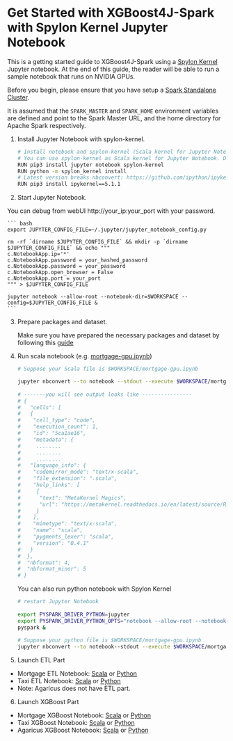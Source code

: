 Get Started with XGBoost4J-Spark with Spylon Kernel Jupyter Notebook
===================================================================

This is a getting started guide to XGBoost4J-Spark using a [Spylon Kernel](https://pypi.org/project/spylon-kernel/) Jupyter notebook. 
At the end of this guide, the reader will be able to run a sample notebook that runs on NVIDIA GPUs.

Before you begin, please ensure that you have setup 
a [Spark Standalone Cluster](../../../../docs/get-started/xgboost-examples/on-prem-cluster/standalone-scala.md).

It is assumed that the `SPARK_MASTER` and `SPARK_HOME` environment variables are defined and point to the Spark Master URL, 
and the home directory for Apache Spark respectively.

1. Install Jupyter Notebook with spylon-kernel.
   ``` bash
   # Install notebook and spylon-kernel (Scala kernel for Jupyter Notebook), https://pypi.org/project/spylon-kernel/
   # You can use spylon-kernel as Scala kernel for Jupyter Notebook. Do this when you want to work with Spark in Scala with a bit of Python code mixed in.
   RUN pip3 install jupyter notebook spylon-kernel
   RUN python -m spylon_kernel install
   # Latest version breaks nbconvert: https://github.com/ipython/ipykernel/issues/422
   RUN pip3 install ipykernel==5.1.1
   ```
2. Start Jupyter Notebook. 

You can debug from webUI http://your_ip:your_port with your password.
    
    ``` bash
    export JUPYTER_CONFIG_FILE=~/.jupyter/jupyter_notebook_config.py
    
    rm -rf `dirname $JUPYTER_CONFIG_FILE` && mkdir -p `dirname $JUPYTER_CONFIG_FILE` && echo """
    c.NotebookApp.ip='*'
    c.NotebookApp.password = your_hashed_password
    c.NotebookApp.password = your_password 
    c.NotebookApp.open_browser = False
    c.NotebookApp.port = your_port
    """ > $JUPYTER_CONFIG_FILE
 
    jupyter notebook --allow-root --notebook-dir=$WORKSPACE --config=$JUPYTER_CONFIG_FILE &
    ```
3. Prepare packages and dataset.

    Make sure you have prepared the necessary packages and dataset by following this [guide](../../../../docs/get-started/xgboost-examples/prepare-package-data/preparation-scala.md)

4. Run scala notebook (e.g. [mortgage-gpu.ipynb](../../../../examples/XGBoost-Examples/mortgage/notebooks/scala/mortgage-gpu.ipynb))

    ``` bash
    # Suppose your Scala file is $WORKSPACE/mortgage-gpu.ipynb
 
    jupyter nbconvert --to notebook --stdout --execute $WORKSPACE/mortgage-gpu.ipynb
     
    # -------you will see output looks like ----------------
    # { 
    #   "cells": [
    #   {
    #    "cell_type": "code",
    #    "execution_count": 1,
    #    "id": "5ca1ae16",
    #    "metadata": {
    #     ........
    #     ........
    #     ........
    #   "language_info": {
    #    "codemirror_mode": "text/x-scala",
    #    "file_extension": ".scala",
    #    "help_links": [
    #     {
    #      "text": "MetaKernel Magics",
    #      "url": "https://metakernel.readthedocs.io/en/latest/source/README.html"
    #     }
    #    ],
    #    "mimetype": "text/x-scala",
    #    "name": "scala",
    #    "pygments_lexer": "scala",
    #    "version": "0.4.1"
    #   }
    #  },
    #  "nbformat": 4,
    #  "nbformat_minor": 5
    # }
    ```
    You can also run python notebook with Spylon Kernel
    ``` bash
    # restart Jupyter Notebook
  
    export PYSPARK_DRIVER_PYTHON=jupyter
    export PYSPARK_DRIVER_PYTHON_OPTS="notebook --allow-root --notebook-dir=$WORKSPACE --config=$JUPYTER_CONFIG_FILE"
    pyspark &
     
    # Suppose your python file is $WORKSPACE/mortgage-gpu.ipynb
    jupyter nbconvert --to notebook--stdout --execute $WORKSPACE/mortgage-gpu.ipynb
    ```
   
5. Launch ETL Part 
- Mortgage ETL Notebook: [Scala](../../../../examples/XGBoost-Examples/mortgage/notebooks/scala/mortgage-ETL.ipynb) or
  [Python](../../../../examples/XGBoost-Examples/mortgage/notebooks/python/MortgageETL.ipynb)
- Taxi ETL Notebook: [Scala](../../../../examples/XGBoost-Examples/taxi/notebooks/scala/taxi-ETL.ipynb) or
  [Python](../../../../examples/XGBoost-Examples/taxi/notebooks/python/taxi-ETL.ipynb)
- Note: Agaricus does not have ETL part.
   
6. Launch XGBoost Part
- Mortgage XGBoost Notebook: [Scala](../../../../examples/XGBoost-Examples/mortgage/notebooks/scala/mortgage-gpu.ipynb) or
  [Python](../../../../examples/XGBoost-Examples/mortgage/notebooks/python/mortgage-gpu.ipynb)
- Taxi XGBoost Notebook: [Scala](../../../../examples/XGBoost-Examples/taxi/notebooks/scala/taxi-gpu.ipynb) or 
  [Python](../../../../examples/XGBoost-Examples/taxi/notebooks/python/taxi-gpu.ipynb)
- Agaricus XGBoost Notebook: [Scala](/examples/XGBoost-Examples/agaricus/notebooks/scala/agaricus-gpu.ipynb) or
  [Python](../../../../examples/XGBoost-Examples/agaricus/notebooks/python/agaricus-gpu.ipynb)